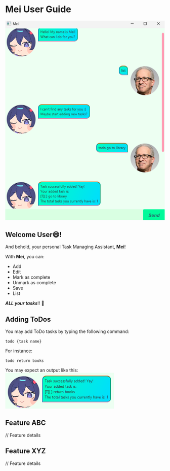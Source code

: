 # Mei User Guide

![Screenshot of the user interface.](./Ui.png)

## Welcome User😄! 
And behold, your personal Task Managing Assistant, **Mei**!

With **Mei**, you can:
+ Add
+ Edit
+ Mark as complete
+ Unmark as complete
+ Save
+ List

***ALL your tasks***!! 🥳

## Adding ToDos

You may add ToDo tasks by typing the following command:
```
todo {task name}
```

For instance:
```
todo return books
```

You may expect an output like this:
![Expected output for adding a ToDo task](../resources/images/AddToDoOutput.png)


## Feature ABC

// Feature details


## Feature XYZ

// Feature details
